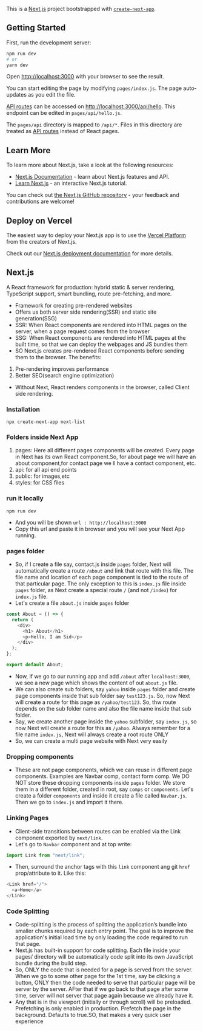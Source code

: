 This is a [Next.js](https://nextjs.org/) project bootstrapped with [`create-next-app`](https://github.com/vercel/next.js/tree/canary/packages/create-next-app).

## Getting Started

First, run the development server:

```bash
npm run dev
# or
yarn dev
```

Open [http://localhost:3000](http://localhost:3000) with your browser to see the result.

You can start editing the page by modifying `pages/index.js`. The page auto-updates as you edit the file.

[API routes](https://nextjs.org/docs/api-routes/introduction) can be accessed on [http://localhost:3000/api/hello](http://localhost:3000/api/hello). This endpoint can be edited in `pages/api/hello.js`.

The `pages/api` directory is mapped to `/api/*`. Files in this directory are treated as [API routes](https://nextjs.org/docs/api-routes/introduction) instead of React pages.

## Learn More

To learn more about Next.js, take a look at the following resources:

- [Next.js Documentation](https://nextjs.org/docs) - learn about Next.js features and API.
- [Learn Next.js](https://nextjs.org/learn) - an interactive Next.js tutorial.

You can check out [the Next.js GitHub repository](https://github.com/vercel/next.js/) - your feedback and contributions are welcome!

## Deploy on Vercel

The easiest way to deploy your Next.js app is to use the [Vercel Platform](https://vercel.com/new?utm_medium=default-template&filter=next.js&utm_source=create-next-app&utm_campaign=create-next-app-readme) from the creators of Next.js.

Check out our [Next.js deployment documentation](https://nextjs.org/docs/deployment) for more details.

## Next.js

A React framework for production: hybrid static & server rendering, TypeScript support, smart bundling, route pre-fetching, and more.

- Framework for creating pre-rendered websites
- Offers us both server side rendering(SSR) and static site generation(SSG)
- SSR: When React components are rendered into HTML pages on the server, when a page request comes from the browser
- SSG: When React components are rendered into HTML pages at the built time, so that we can deploy the webpages and JS bundles them
- SO Next.js creates pre-rendered React components before sending them to the browser. The benefits:

1. Pre-rendering improves performance
1. Better SEO(search engine optimization)

- Without Next, React renders components in the browser, called Client side rendering.

### Installation

`npx create-next-app next-list`

### Folders inside Next App

1. pages: Here all different pages components will be created. Every page in Next has its own React component.So, for about page we will have an about component,for contact page we ll have a contact component, etc.
1. api: for all api end points
1. public: for images,etc
1. styles: for CSS files

### run it locally

`npm run dev`

- And you will be shown `url : http://localhost:3000`
- Copy this url and paste it in browser and you will see your Next App running.

### pages folder

- So, if I create a file say, contact.js inside `pages` folder, Next will automatically create a route `/about` and link that route with this file. The file name and location of each page component is tied to the route of that particular page. The only exception to this is `index.js` file inside `pages` folder, as Next create a special route `/` (and not `/index`) for `index.js` file.
- Let's create a file `about.js` inside `pages` folder

```js
const About = () => {
  return (
    <div>
      <h1> About</h1>
      <p>Hello, I am Sid</p>
    </div>
  );
};

export default About;
```

- Now, if we go to our running app and add `/about` after `localhost:3000`, we see a new page which shows the content of out `about.js` file.
- We can also create sub folders, say `yahoo` inside `pages` folder and create page components inside that sub folder say `test123.js`. So, now Next will create a route for this page as `/yahoo/test123`. So, thw route depends on the sub folder name and also the file name inside that sub folder.
- Say, we create another page inside the `yahoo` subfolder, say `index.js`, so now Next will create a route for this as `/yahoo`. Always remember for a file name `index.js`, Next will always create a root route ONLY
- So, we can create a multi page website with Next very easily

### Dropping components

- These are not page components, which we can reuse in different page components. Examples are Navbar comp, contact form comp. We DO NOT store these dropping components inside `pages` folder. We store them in a different folder, created in root, say `comps` or `components`. Let's create a folder `components` and inside it create a file called `Navbar.js`. Then we go to `index.js` and import it there.

### Linking Pages

- Client-side transitions between routes can be enabled via the Link component exported by `next/link`.
- Let's go to `Navbar` component and at top write:

```js
import Link from "next/link";
```

- Then, surround the anchor tags with this `link` component ang git `href` prop/attribute to it. Like this:

```js
<Link href="/">
  <a>Home</a>
</Link>
```

### Code Splitting

- Code-splitting is the process of splitting the application’s bundle into smaller chunks required by each entry point. The goal is to improve the application's initial load time by only loading the code required to run that page.
- Next.js has built-in support for code splitting. Each file inside your pages/ directory will be automatically code split into its own JavaScript bundle during the build step.
- So, ONLY the code that is needed for a page is served from the server. When we go to some other page for the 1st time, say be clicking a button, ONLY then the code needed to serve that particular page will be server by the server. AFter that if we go back to that page after some time, server will not server that page again because we already have it.
- Any <Link /> that is in the viewport (initially or through scroll) will be preloaded. Prefetching is only enabled in production. Prefetch the page in the background. Defaults to true.SO, that makes a very quick user experience
